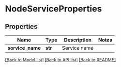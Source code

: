 # NodeServiceProperties

## Properties
Name | Type | Description | Notes
------------ | ------------- | ------------- | -------------
**service_name** | **str** | Service name | 

[[Back to Model list]](../README.md#documentation-for-models) [[Back to API list]](../README.md#documentation-for-api-endpoints) [[Back to README]](../README.md)


